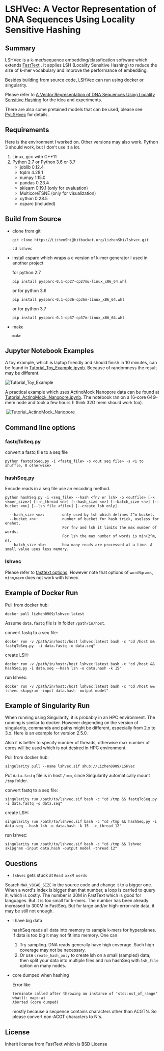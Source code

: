 # LSHVec: A Vector Representation of DNA Sequences Using Locality Sensitive Hashing

<!--  ### July 2021: checkout [lshvec-upcxx](https://github.com/bochen0909/lshvec-upcxx) which is a pure c++ implementation.
-->
## Summary

LSHVec is a k-mer/sequence embedding/classfication software which extends [FastText](https://fasttext.cc/) . It applies LSH (Locality Sensitive Hashing) to reduce the size of k-mer vocabulary and improve the performance of embedding.

Besides building from source code, LSHVec can run using docker or singularity.

Please refer to [A Vector Representation of DNA Sequences Using Locality Sensitive Hashing](https://www.biorxiv.org/content/10.1101/726729v1) for the idea and experiments.

There are also some pretained models that can be used, please see [PyLSHvec](https://github.com/Lizhen0909/PyLSHvec/blob/master/README.md) for details.

## Requirements

Here is the environment I worked on.  Other versions may also work. Python 3 should work, but I don't use it a lot.

1. Linux, gcc with C++11
2. Python 2.7 or Python 3.6 or 3.7
   - joblib 0.12.4
   - tqdm 4.28.1
   - numpy 1.15.0
   - pandas 0.23.4
   - sklearn 0.19.1 (only for evaluation)
   - MulticoreTSNE (only for visualization)
   - cython 0.28.5
   - csparc (included)

## Build from Source

- clone from git

  `git clone https://LizhenShi@bitbucket.org/LizhenShi/lshvec.git`

  `cd lshvec`

- install csparc which wraps a c version of k-mer generator I used in another project

  for python 2.7

  `pip install pysparc-0.1-cp27-cp27mu-linux_x86_64.whl`

  or for python 3.6

  `pip install pysparc-0.1-cp36-cp36m-linux_x86_64.whl`

  or for python 3.7

  `pip install pysparc-0.1-cp37-cp37m-linux_x86_64.whl`

- make 

  `make`

## Jupyter Notebook Examples

A toy example, which is laptop friendly and should finish in 10 minutes,  can be found in [Tutorial_Toy_Example.ipynb](notebook/Tutorial_Toy_Example.ipynb). Because of randomness the result may be different.

![Tutorial_Toy_Example](notebook/Tutorial_Toy_Example.png)

A practical example which uses ActinoMock Nanopore data can be found at [Tutorial_ActinoMock_Nanopore.ipynb](notebook/Tutorial_ActinoMock_Nanopore.ipynb). The notebook ran on a 16-core 64G-mem node and took a few hours (I think 32G mem should work too).

​						 ![Tutorial_ActinoMock_Nanopore](notebook/Tutorial_ActinoMock_Nanopore.png)

## Command line options

### fastqToSeq.py

convert a fastq file to a seq file

    python fastqToSeq.py -i <fastq_file> -o <out seq file> -s <1 to shuffle, 0 otherwise>

###  hashSeq.py

Encode reads in a seq file use an encoding method.

    python hashSeq.py -i <seq_file> --hash <fnv or lsh> -o <outfile> [-k <kmer_size>] [--n_thread <n>] [--hash_size <m>] [--batch_size <n>] [--bucket <n>] [--lsh_file <file>] [--create_lsh_only]
    
      --hash_size <m>:        only used by lsh which defines 2^m bucket.
      --bucket <n>:           number of bucket for hash trick, useless for onehot.
       				          For fnv and lsh it limits the max number of words.
       				          For lsh the max number of words is min(2^m, n).
      --batch_size <b>:       how many reads are processed at a time. A small value uses less memory.


### lshvec

Please refer to [fasttext options](https://fasttext.cc/docs/en/options.html).  However note that options of `wordNgrams`, `minn`,`maxn` does not work with lshvec.


## Example of Docker Run 

Pull from docker hub:

    docker pull lizhen0909/lshvec:latest
    
Assume `data.fastq` file is in folder `/path/in/host`.

convert fastq to a seq file:

    docker run -v /path/in/host:/host lshvec:latest bash -c "cd /host && fastqToSeq.py  -i data.fastq -o data.seq"
    
create LSH:

    docker run -v /path/in/host:/host lshvec:latest bash -c "cd /host && hashSeq.py -i data.seq --hash lsh -o data.hash -k 15"

run lshvec:

    docker run -v /path/in/host:/host lshvec:latest bash -c "cd /host && lshvec skipgram -input data.hash -output model"

## Example of Singularity Run 

When running using Singularity, it is probably in an HPC environment. The running is similar to docker. However depending on the version of singularity, commands and paths might be different, especially from 2.x to 3.x. Here is an example for version 2.5.0. 

Also it is better to specify number of threads, otherwise max number of cores will be used which is not desired in HPC environment.

Pull from docker hub:

    singularity pull --name lshvec.sif shub://Lizhen0909/LSHVec
    
Put `data.fastq` file is in host `/tmp`,  since Singularity automatically mount `/tmp` folder.

convert fastq to a seq file:

    singularity run /path/to/lshvec.sif bash -c "cd /tmp && fastqToSeq.py  -i data.fastq -o data.seq"
    
create LSH:

    singularity run /path/to/lshvec.sif bash -c "cd /tmp && hashSeq.py -i data.seq --hash lsh -o data.hash -k 15 --n_thread 12"

run lshvec:

    singularity run /path/to/lshvec.sif bash -c "cd /tmp && lshvec skipgram -input data.hash -output model -thread 12"


## Questions

-  `lshvec` gets stuck at `Read xxxM words` 

  Search `MAX_VOCAB_SIZE` in the source code and change it to a bigger one.  When a word's index is bigger than that number, a loop is carried to query it, which is costly. The number is 30M in FastText which is good for languages. But it is too small for k-mers. The number has been already increased to 300M in FastSeq. But for large and/or high-error-rate data, it may be still not enough.

- I have big data 

  hashSeq reads all data into memory to sample k-mers for hyperplanes. If data is too big it may not fit into memory. One can 

  1. Try sampling. DNA reads generally have high coverage. Such high coverage may not be necessary. 
  2. Or use `create_hash_only` to create lsh on a small (sampled) data; then split your data into multiple files and run hashSeq with `lsh_file` option on many nodes.

- core dumped when hashing 

   Error like 

      terminate called after throwing an instance of 'std::out_of_range'
      what(): map::at
      Aborted (core dumped)

   mostly because a sequence contains characters other than ACGTN. So please convert non-ACGT characters to N's. 


## License

Inherit license from FastText which is BSD License

